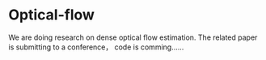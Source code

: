 # Optical-flow
We are doing research on dense optical flow estimation.
The related paper is submitting to a conference，
code is comming……
